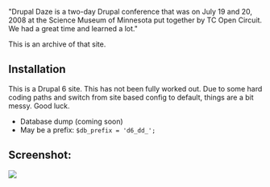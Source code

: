 "Drupal Daze is a two-day Drupal conference that was on July 19 and 20, 2008 at the Science Museum of Minnesota put together by TC Open Circuit. We had a great time and learned a lot."

This is an archive of that site.  

## Installation

This is a Drupal 6 site.  This has not been fully worked out.  Due to some hard coding paths and switch from site based config to default, things are a bit messy.  Good luck.

* Database dump (coming soon)
* May be a prefix:  ```$db_prefix = 'd6_dd_';```


## Screenshot:

![](https://raw.github.com/zzolo/drupaldaze.com/master/drupaldaze-screen.png?raw=true)